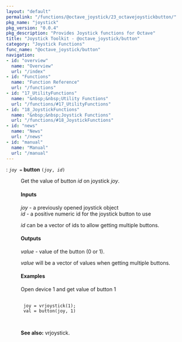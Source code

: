 ```yaml
---
layout: "default"
permalink: "/functions/@octave_joystick/23_octavejoystickbutton/"
pkg_name: "joystick"
pkg_version: "0.0.4"
pkg_description: "Provides Joystick functions for Octave"
title: "Joystick Toolkit - @octave_joystick/button"
category: "Joystick Functions"
func_name: "@octave_joystick/button"
navigation:
- id: "overview"
  name: "Overview"
  url: "/index"
- id: "Functions"
  name: "Function Reference"
  url: "/functions"
- id: "17_UtilityFunctions"
  name: "&nbsp;&nbsp;Utility Functions"
  url: "/functions/#17_UtilityFunctions"
- id: "18_JoystickFunctions"
  name: "&nbsp;&nbsp;Joystick Functions"
  url: "/functions/#18_JoystickFunctions"
- id: "news"
  name: "News"
  url: "/news"
- id: "manual"
  name: "Manual"
  url: "/manual"
---
```

<dl class="first-deftypefn def-block">
<dt class="deftypefn def-line" id="index-button"><span class="category-def">: </span><span><code class="def-type"><var class="var">joy</var> =</code> <strong class="def-name">button</strong> <code class="def-code-arguments">(<var class="var">joy</var>, <var class="var">id</var>)</code><a class="copiable-link" href="#index-button"></a></span></dt>
<dd><p>Get the value of button <var class="var">id</var> on joystick <var class="var">joy</var>.
</p>
<h4 class="subsubheading" id="Inputs"><span>Inputs<a class="copiable-link" href="#Inputs"></a></span></h4>
<p><var class="var">joy</var> - a previously opened joystick object<br>
 <var class="var">id</var> - a positive numeric id for the joystick button to use<br>
</p>
<p><var class="var">id</var> can be a vector of ids to allow getting multiple buttons.
</p>
<h4 class="subsubheading" id="Outputs"><span>Outputs<a class="copiable-link" href="#Outputs"></a></span></h4>
<p><var class="var">value</var> - value of the button (0 or 1).<br>
</p>
<p><var class="var">value</var> will be a vector of values when getting multiple buttons.
</p>
<h4 class="subsubheading" id="Examples"><span>Examples<a class="copiable-link" href="#Examples"></a></span></h4>
<p>Open device 1 and get value of button 1
 </p><div class="example">
<pre class="example-preformatted"> <code class="code">
 joy = vrjoystick(1);
 val = button(joy, 1)
 </code>
 </pre></div>


<p><strong class="strong">See also:</strong> vrjoystick.
 </p></dd></dl>